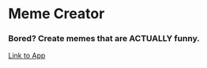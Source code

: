 # Meme Creator

### Bored? Create memes that are ACTUALLY funny.

[Link to App](https://meme-creator-fun.herokuapp.com/)

